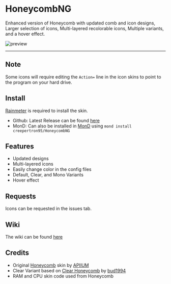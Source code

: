 # HoneycombNG

Enhanced version of Honeycomb with updated comb and icon designs, Larger selection of icons, Multi-layered recolorable icons, Multiple variants, and a hover effect.

![preview](https://github.com/creepertron95/HoneycombNG/assets/53346722/d0afc193-a4b7-4004-ab8f-def05931c2ab)

---

## Note

Some icons will require editing the `Action=` line in the icon skins to point to the program on your hard drive.

## Install

[Rainmeter](https://www.rainmeter.net/) is required to install the skin.

- Github: Latest Release can be found [here](https://github.com/creepertron95/HoneycombNG/releases)
- MonD: Can also be installed in [MonD](https://github.com/meters-on-demand/cli) using `mond install creepertron95/HoneycombNG`

## Features

- Updated designs
- Multi-layered icons
- Easily change color in the config files
- Default, Clear, and Mono Variants
- Hover effect

## Requests

Icons can be requested in the issues tab.

## Wiki

The wiki can be found [here](https://github.com/creepertron95/HoneycombNG/wiki)

## Credits

- Original [Honeycomb](https://www.deviantart.com/apiium/art/Honeycomb-467211707) skin by [APIIUM](https://www.deviantart.com/apiium)
- Clear Variant based on [Clear Honeycomb](https://www.deviantart.com/bud1994/art/Clear-Honeycomb-3-25-830905496) by [bud1994](https://www.deviantart.com/bud1994)
- RAM and CPU skin code used from Honeycomb
